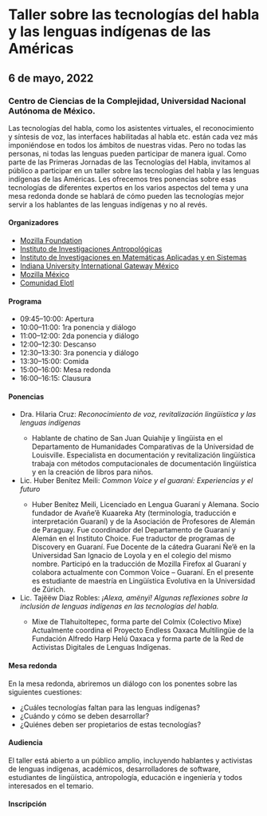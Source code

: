 <h1>Taller sobre las tecnologías del habla y las lenguas indígenas de las Américas</h1>
<h2>6 de mayo, 2022</h2>
<h3>Centro de Ciencias de la Complejidad,
Universidad Nacional Autónoma de México.</h3>
<p>
Las tecnologías del habla, como los asistentes virtuales, el reconocimiento y síntesis de voz, las interfaces habilitadas al habla etc. están cada vez más imponiéndose en todos los ámbitos de nuestras vidas.  Pero no todas las personas, ni todas las lenguas pueden participar de manera igual. Como parte de las Primeras Jornadas de las Tecnologías del Habla, invitamos al público a participar en un taller sobre las tecnologías del habla y las lenguas indígenas de las Américas. Les ofrecemos tres ponencias sobre esas tecnologías de diferentes expertos en los varios aspectos del tema y una mesa redonda donde se hablará de cómo pueden las tecnologías mejor servir a los hablantes de las lenguas indígenas y no al revés.
</p>

<h4>Organizadores</h4>
<ul>
<li><a href="https://foundation.mozilla.org">Mozilla Foundation</a></li>
<li><a href="https://www.iia.unam.mx/">Instituto de Investigaciones Antropológicas</a></li>
<li><a href="https://www.iimas.unam.mx/">Instituto de Investigaciones en Matemáticas Aplicadas y en Sistemas</a></li>
<li><a href="https://global.iu.edu/presence/gateways/mexico/index.html">Indiana University International Gateway México</a></li>
<li><a href="https://mozilla-mexico.org/">Mozilla México</a></li>
<li><a href="https://elotl.mx/">Comunidad Elotl</a></li>
</ul>

<h4>Programa </h4>
<ul>
<li>09:45–10:00: Apertura</li>
<li>10:00–11:00: 1ra ponencia y diálogo</li>
<li>11:00–12:00: 2da ponencia y diálogo</li>
<li>12:00–12:30: Descanso</li>
<li>12:30–13:30: 3ra ponencia y diálogo</li>
<li>13:30–15:00: Comida</li>
<li>15:00–16:00: Mesa redonda</li>
<li>16:00–16:15: Clausura</li>
</ul>

<h4>Ponencias</h4>
<ul>
<li>Dra. Hilaria Cruz: <i>Reconocimiento de voz, revitalización lingüística y las lenguas indígenas</i></li>
<ul>
<li>Hablante de chatino de San Juan Quiahije y lingüista en el Departamento de Humanidades Comparativas de la Universidad de Louisville. Especialista en documentación y revitalización lingüística trabaja con métodos computacionales de documentación lingüística y en la creación de libros para niños.</li>
</ul>
<li>Lic. Huber Benítez Meili: <i>Common Voice y el guaraní: Experiencias y el futuro</i></li>
<ul>
<li>Huber Benítez Meili, Licenciado en Lengua Guaraní y Alemana. Socio fundador de Avañe’ẽ Kuaareka Aty (terminología, traducción e interpretación Guaraní) y de la Asociación de Profesores de Alemán de Paraguay. Fue coordinador del Departamento de Guaraní y Alemán en el Instituto Choice. Fue traductor de programas de Discovery en Guaraní. Fue Docente de la cátedra Guarani Ñe’ẽ en la Universidad San Ignacio de Loyola y en el colegio del mismo nombre. Participó en la traducción de Mozilla Firefox al Guaraní y colabora actualmente con Common Voice – Guaraní. En el presente es estudiante de maestría en Lingüística Evolutiva en la Universidad de Zúrich.</li>
</ul>
<li>Lic. Tajëëw Diaz Robles:  <i>¡Alexa, amënyï! Algunas reflexiones sobre la inclusión de lenguas indígenas en las tecnologías del habla.</i></li>
<ul>
<li>Mixe de Tlahuitoltepec, forma parte del Colmix (Colectivo Mixe) Actualmente coordina el Proyecto Endless Oaxaca Multilingüe de la Fundación Alfredo Harp Helú Oaxaca y forma parte de la Red de Activistas Digitales de Lenguas Indígenas.</li>
</ul>
</ul>

<h4>Mesa redonda</h4>
<p>
En la mesa redonda, abriremos un diálogo con los ponentes sobre las siguientes cuestiones:
</p>
<ul>
<li>¿Cuáles tecnologías faltan para las lenguas indígenas?</li>
<li>¿Cuándo y cómo se deben desarrollar?</li>
<li>¿Quiénes deben ser propietarios de estas tecnologías?</li>
</ul>

<h4>Audiencia</h4>
<p>
El taller está abierto a un público amplio, incluyendo hablantes y activistas de lenguas indígenas, académicos, desarrolladores de software, estudiantes de lingüística, antropología, educación e ingeniería y todos interesados en el temario.
</p>
<h4>Inscripción</h4>
<p>
<!--<a href="https://forms.gle/bRBuNGGb65xwXqBR7">Formulario de inscripción</a>-->
</p>
